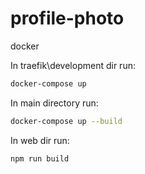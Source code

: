# profile-photo

docker

In traefik\development dir run:
```sh
docker-compose up
```
In main directory run:
```sh
docker-compose up --build
```


In web dir run:
```sh
npm run build
```